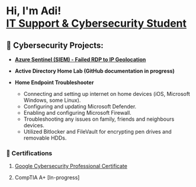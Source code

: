 <h1>Hi, I'm Adi! <br/><a href="https://github.com/aashah23"></a> <a href="https://www.linkedin.com/in/aditya-s-a5b3848a/">IT Support & Cybersecurity Student</a>
<h2>🔐 Cybersecurity Projects:</h2>

- <b>[Azure Sentinel (SIEM) - Failed RDP to IP Geolocation](https://github.com/aashah23/AzureSentinelSIEM/tree/main#readme)</b> 


- <b>Active Directory Home Lab (GitHub documentation in progress)</b>



- <b>Home Endpoint Troubleshooter </b>
  -  Connecting and setting up internet on home devices (iOS, Microsoft Windows, some Linux).
  -  Configuring and updating Microsoft Defender.
  -  Enabling and configuring Microsoft Firewall.
  -  Troubleshooting any issues on family, friends and neighbours devices.
  -  Utilized Bitlocker and FileVault for encrypting pen drives and removable HDDs.

<h3>📃 Certifications</h3>

1. [Google Cybersecurity Professional Certificate](https://www.coursera.org/account/accomplishments/specialization/certificate/8MYXSEQAHYQB)

2. CompTIA A+ [In-progress]
